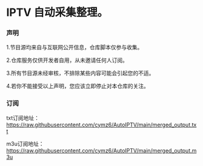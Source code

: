 # IPTV 自动采集整理。
### 声明

1.节目源均来自与互联网公开信息，仓库脚本仅参与收集。

2.仓库服务仅供开发者自用，从未邀请任何人订阅。

3.所有节目源未经审核，不排除某些内容可能会引起您的不适。

4.若你不能接受以上声明，您应该立即停止对本仓库的关注。

### 订阅

txt订阅地址：https://raw.githubusercontent.com/cymz6/AutoIPTV/main/merged_output.txt

m3u订阅地址：https://raw.githubusercontent.com/cymz6/AutoIPTV/main/merged_output.m3u
